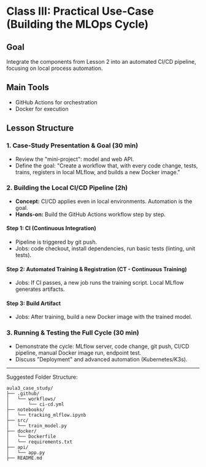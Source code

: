 
# Class III: Practical Use-Case (Building the MLOps Cycle)

## Goal
Integrate the components from Lesson 2 into an automated CI/CD pipeline, focusing on local process automation.

## Main Tools
- GitHub Actions for orchestration
- Docker for execution

## Lesson Structure

### 1. Case-Study Presentation & Goal (30 min)
- Review the "mini-project": model and web API.
- Define the goal: "Create a workflow that, with every code change, tests, trains, registers in local MLflow, and builds a new Docker image."

### 2. Building the Local CI/CD Pipeline (2h)
- **Concept:** CI/CD applies even in local environments. Automation is the goal.
- **Hands-on:** Build the GitHub Actions workflow step by step.

#### Step 1: CI (Continuous Integration)
- Pipeline is triggered by git push.
- Jobs: code checkout, install dependencies, run basic tests (linting, unit tests).

#### Step 2: Automated Training & Registration (CT - Continuous Training)
- Jobs: If CI passes, a new job runs the training script. Local MLflow generates artifacts.

#### Step 3: Build Artifact
- Jobs: After training, build a new Docker image with the trained model.

### 3. Running & Testing the Full Cycle (30 min)
- Demonstrate the cycle: MLflow server, code change, git push, CI/CD pipeline, manual Docker image run, endpoint test.
- Discuss "Deployment" and advanced automation (Kubernetes/K3s).

---

Suggested Folder Structure:
```
aula3_case_study/
├── .github/
│   └── workflows/
│       └── ci-cd.yml
├── notebooks/
│   └── tracking_mlflow.ipynb
├── src/
│   └── train_model.py
├── docker/
│   └── Dockerfile
│   └── requirements.txt
├── api/
│   └── app.py
├── README.md
```
